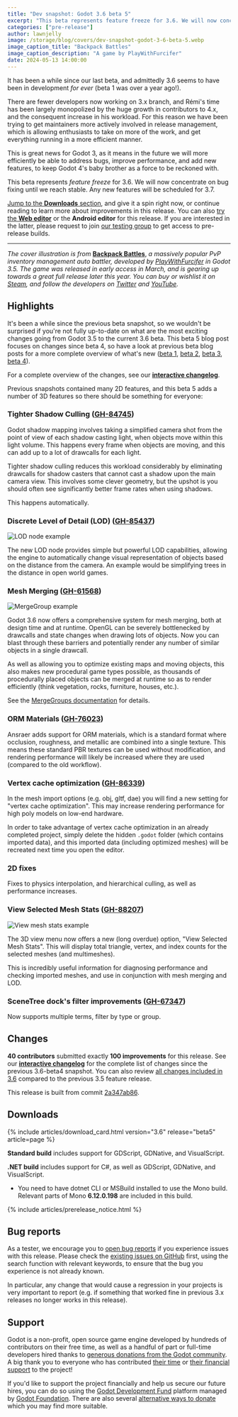 ```yaml
---
title: "Dev snapshot: Godot 3.6 beta 5"
excerpt: "This beta represents feature freeze for 3.6. We will now concentrate on bug fixing until we reach stable."
categories: ["pre-release"]
author: lawnjelly
image: /storage/blog/covers/dev-snapshot-godot-3-6-beta-5.webp
image_caption_title: "Backpack Battles"
image_caption_description: "A game by PlayWithFurcifer"
date: 2024-05-13 14:00:00
---
```


It has been a while since our last beta, and admittedly 3.6 seems to have been in development *for ever* (beta 1 was over a year ago!).

There are fewer developers now working on 3.x branch, and Rémi's time has been largely monopolized by the huge growth in contributors to 4.x, and the consequent increase in his workload. For this reason we have been trying to get maintainers more actively involved in release management, which is allowing enthusiasts to take on more of the work, and get everything running in a more efficient manner.

This is great news for Godot 3, as it means in the future we will more efficiently be able to address bugs, improve performance, and add new features, to keep Godot 4's baby brother as a force to be reckoned with.

This beta represents *feature freeze* for 3.6. We will now concentrate on bug fixing until we reach stable. Any new features will be scheduled for 3.7.

[Jump to the **Downloads** section](#downloads), and give it a spin right now, or continue reading to learn more about improvements in this release. You can also [try the **Web editor**](https://editor.godotengine.org/releases/3.6.beta5/) or the **Android editor** for this release. If you are interested in the latter, please request to join [our testing group](https://groups.google.com/g/godot-testers) to get access to pre-release builds.

---

*The cover illustration is from* [**Backpack Battles**](https://store.steampowered.com/app/2427700/Backpack_Battles/), *a massively popular PvP inventory management auto battler, developed by [PlayWithFurcifer](https://www.youtube.com/@playwithfurcifer) in Godot 3.5. The game was released in early access in March, and is gearing up towards a great full release later this year. You can buy or wishlist it on [Steam](https://store.steampowered.com/app/2427700/Backpack_Battles/), and follow the developers on [Twitter](https://twitter.com/TweetFurcifer) and [YouTube](https://www.youtube.com/@playwithfurcifer).*

## Highlights

It's been a while since the previous beta snapshot, so we wouldn't be surprised if you're not fully up-to-date on what are the most exciting changes going from Godot 3.5 to the current 3.6 beta. This beta 5 blog post focuses on changes since beta 4, so have a look at previous beta blog posts for a more complete overview of what's new ([beta 1](/article/dev-snapshot-godot-3-6-beta-1/), [beta 2](/article/dev-snapshot-godot-3-6-beta-2/), [beta 3](/article/dev-snapshot-godot-3-6-beta-3/), [beta 4](/article/dev-snapshot-godot-3-6-beta-4/)).

For a complete overview of the changes, see our [**interactive changelog**](https://godotengine.github.io/godot-interactive-changelog/#3.6).

Previous snapshots contained many 2D features, and this beta 5 adds a number of 3D features so there should be something for everyone:

### Tighter Shadow Culling ([GH-84745](https://github.com/godotengine/godot/pull/84745))

Godot shadow mapping involves taking a simplified camera shot from the point of view of each shadow casting light, when objects move within this light volume. This happens every frame when objects are moving, and this can add up to a lot of drawcalls for each light.

Tighter shadow culling reduces this workload considerably by eliminating drawcalls for shadow casters that cannot cast a shadow upon the main camera view. This involves some clever geometry, but the upshot is you should often see significantly better frame rates when using shadows.

This happens automatically.

### Discrete Level of Detail (LOD) ([GH-85437](https://github.com/godotengine/godot/pull/85437))

![LOD node example](/storage/blog/godot-3.6/lod_node_scene.webp)

The new LOD node provides simple but powerful LOD capabilities, allowing the engine to automatically change visual representation of objects based on the distance from the camera. An example would be simplifying trees in the distance in open world games.

### Mesh Merging ([GH-61568](https://github.com/godotengine/godot/pull/61568))

![MergeGroup example](/storage/blog/godot-3.6/merge_group_house.webp)

Godot 3.6 now offers a comprehensive system for mesh merging, both at design time and at runtime. OpenGL can be severely bottlenecked by drawcalls and state changes when drawing lots of objects. Now you can blast through these barriers and potentially render any number of similar objects in a single drawcall.

As well as allowing you to optimize existing maps and moving objects, this also makes new procedural game types possible, as thousands of procedurally placed objects can be merged at runtime so as to render efficiently (think vegetation, rocks, furniture, houses, etc.).

See the [MergeGroups documentation](https://docs.godotengine.org/en/3.6/tutorials/3d/merge_groups.html) for details.

### ORM Materials ([GH-76023](https://github.com/godotengine/godot/pull/76023))

Ansraer adds support for ORM materials, which is a standard format where occlusion, roughness, and metallic are combined into a single texture. This means these standard PBR textures can be used without modification, and rendering performance will likely be increased where they are used (compared to the old workflow).

### Vertex cache optimization ([GH-86339](https://github.com/godotengine/godot/pull/86339))

In the mesh import options (e.g. obj, gltf, dae) you will find a new setting for "vertex cache optimization". This may increase rendering performance for high poly models on low-end hardware.

In order to take advantage of vertex cache optimization in an already completed project, simply delete the hidden `.godot` folder (which contains imported data), and this imported data (including optimized meshes) will be recreated next time you open the editor.

### 2D fixes

Fixes to physics interpolation, and hierarchical culling, as well as performance increases.

### View Selected Mesh Stats ([GH-88207](https://github.com/godotengine/godot/pull/88207))

![View mesh stats example](/storage/blog/godot-3.6/view_mesh_stats.webp)

The 3D view menu now offers a new (long overdue) option, "View Selected Mesh Stats". This will display total triangle, vertex, and index counts for the selected meshes (and multimeshes).

This is incredibly useful information for diagnosing performance and checking imported meshes, and use in conjunction with mesh merging and LOD.

### SceneTree dock's filter improvements ([GH-67347](https://github.com/godotengine/godot/pull/67347))

Now supports multiple terms, filter by type or group.

## Changes

**40 contributors** submitted exactly **100 improvements** for this release. See our [**interactive changelog**](https://godotengine.github.io/godot-interactive-changelog/#3.6-beta5) for the complete list of changes since the previous 3.6-beta4 snapshot. You can also review [all changes included in 3.6](https://godotengine.github.io/godot-interactive-changelog/#3.6) compared to the previous 3.5 feature release.

This release is built from commit [2a347ab86](https://github.com/godotengine/godot/commit/2a347ab8671e51ee02299d333a9d37f7784c3e28).

## Downloads

{% include articles/download_card.html version="3.6" release="beta5" article=page %}

**Standard build** includes support for GDScript, GDNative, and VisualScript.

**.NET build** includes support for C#, as well as GDScript, GDNative, and VisualScript.
- You need to have dotnet CLI or MSBuild installed to use the Mono build. Relevant parts of Mono **6.12.0.198** are included in this build.

{% include articles/prerelease_notice.html %}

## Bug reports

As a tester, we encourage you to [open bug reports](https://github.com/godotengine/godot/issues) if you experience issues with this release. Please check the [existing issues on GitHub](https://github.com/godotengine/godot/issues) first, using the search function with relevant keywords, to ensure that the bug you experience is not already known.

In particular, any change that would cause a regression in your projects is very important to report (e.g. if something that worked fine in previous 3.x releases no longer works in this release).

## Support

Godot is a non-profit, open source game engine developed by hundreds of contributors on their free time, as well as a handful of part or full-time developers hired thanks to [generous donations from the Godot community](https://fund.godotengine.org/). A big thank you to everyone who has contributed [their time](https://github.com/godotengine/godot/blob/master/AUTHORS.md) or [their financial support](https://github.com/godotengine/godot/blob/master/DONORS.md) to the project!

If you'd like to support the project financially and help us secure our future hires, you can do so using the [Godot Development Fund](https://fund.godotengine.org/) platform managed by [Godot Foundation](https://godot.foundation/). There are also several [alternative ways to donate](/donate) which you may find more suitable.
